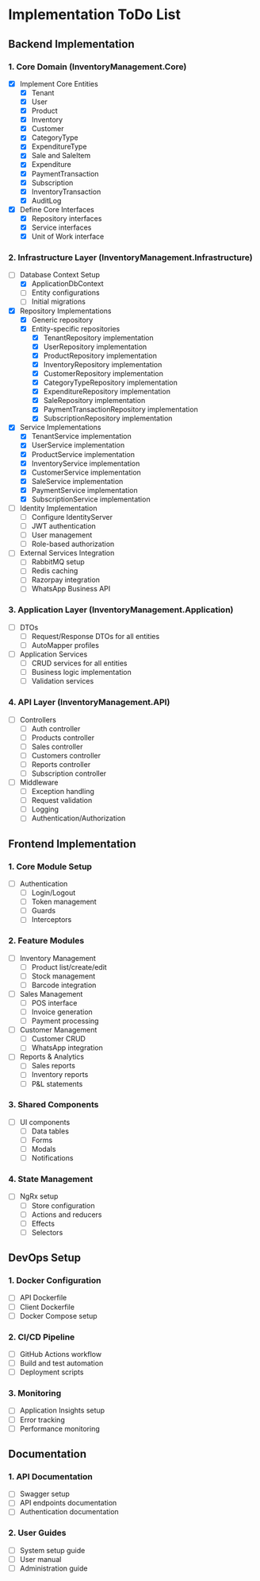 # Implementation ToDo List

## Backend Implementation

### 1. Core Domain (InventoryManagement.Core)
- [x] Implement Core Entities
  - [x] Tenant
  - [x] User
  - [x] Product
  - [x] Inventory
  - [x] Customer
  - [x] CategoryType
  - [x] ExpenditureType
  - [x] Sale and SaleItem
  - [x] Expenditure
  - [x] PaymentTransaction
  - [x] Subscription
  - [x] InventoryTransaction
  - [x] AuditLog

- [x] Define Core Interfaces
  - [x] Repository interfaces
  - [x] Service interfaces
  - [x] Unit of Work interface

### 2. Infrastructure Layer (InventoryManagement.Infrastructure)
- [ ] Database Context Setup
  - [x] ApplicationDbContext
  - [ ] Entity configurations
  - [ ] Initial migrations

- [x] Repository Implementations
  - [x] Generic repository
  - [x] Entity-specific repositories
    - [x] TenantRepository implementation
    - [x] UserRepository implementation
    - [x] ProductRepository implementation
    - [x] InventoryRepository implementation
    - [x] CustomerRepository implementation
    - [x] CategoryTypeRepository implementation
    - [x] ExpenditureRepository implementation
    - [x] SaleRepository implementation
    - [x] PaymentTransactionRepository implementation
    - [x] SubscriptionRepository implementation

- [x] Service Implementations
  - [x] TenantService implementation
  - [x] UserService implementation
  - [x] ProductService implementation
  - [x] InventoryService implementation
  - [x] CustomerService implementation
  - [x] SaleService implementation
  - [x] PaymentService implementation
  - [x] SubscriptionService implementation

- [ ] Identity Implementation
  - [ ] Configure IdentityServer
  - [ ] JWT authentication
  - [ ] User management
  - [ ] Role-based authorization

- [ ] External Services Integration
  - [ ] RabbitMQ setup
  - [ ] Redis caching
  - [ ] Razorpay integration
  - [ ] WhatsApp Business API

### 3. Application Layer (InventoryManagement.Application)
- [ ] DTOs
  - [ ] Request/Response DTOs for all entities
  - [ ] AutoMapper profiles

- [ ] Application Services
  - [ ] CRUD services for all entities
  - [ ] Business logic implementation
  - [ ] Validation services

### 4. API Layer (InventoryManagement.API)
- [ ] Controllers
  - [ ] Auth controller
  - [ ] Products controller
  - [ ] Sales controller
  - [ ] Customers controller
  - [ ] Reports controller
  - [ ] Subscription controller

- [ ] Middleware
  - [ ] Exception handling
  - [ ] Request validation
  - [ ] Logging
  - [ ] Authentication/Authorization

## Frontend Implementation

### 1. Core Module Setup
- [ ] Authentication
  - [ ] Login/Logout
  - [ ] Token management
  - [ ] Guards
  - [ ] Interceptors

### 2. Feature Modules
- [ ] Inventory Management
  - [ ] Product list/create/edit
  - [ ] Stock management
  - [ ] Barcode integration

- [ ] Sales Management
  - [ ] POS interface
  - [ ] Invoice generation
  - [ ] Payment processing

- [ ] Customer Management
  - [ ] Customer CRUD
  - [ ] WhatsApp integration

- [ ] Reports & Analytics
  - [ ] Sales reports
  - [ ] Inventory reports
  - [ ] P&L statements

### 3. Shared Components
- [ ] UI components
  - [ ] Data tables
  - [ ] Forms
  - [ ] Modals
  - [ ] Notifications

### 4. State Management
- [ ] NgRx setup
  - [ ] Store configuration
  - [ ] Actions and reducers
  - [ ] Effects
  - [ ] Selectors

## DevOps Setup

### 1. Docker Configuration
- [ ] API Dockerfile
- [ ] Client Dockerfile
- [ ] Docker Compose setup

### 2. CI/CD Pipeline
- [ ] GitHub Actions workflow
- [ ] Build and test automation
- [ ] Deployment scripts

### 3. Monitoring
- [ ] Application Insights setup
- [ ] Error tracking
- [ ] Performance monitoring

## Documentation

### 1. API Documentation
- [ ] Swagger setup
- [ ] API endpoints documentation
- [ ] Authentication documentation

### 2. User Guides
- [ ] System setup guide
- [ ] User manual
- [ ] Administration guide